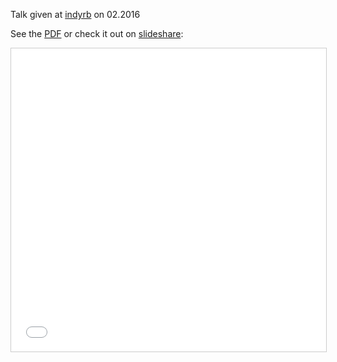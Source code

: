 Talk given at [indyrb][indyrb] on 02.2016

See the [PDF][pdf] or check it out on [slideshare][slideshare]:

<iframe src="//www.slideshare.net/slideshow/embed_code/key/z4ZzJboIjALcb" width="595" height="485" frameborder="0" marginwidth="0" marginheight="0" scrolling="no" style="border:1px solid #CCC; border-width:1px; margin-bottom:5px; max-width: 100%;" allowfullscreen> </iframe>

[indyrb]: https://twitter.com/indyrb
[pdf]: exploring_code_with_pry.pdf
[slideshare]: http://www.slideshare.net/claytron/exploring-code-with-pry
